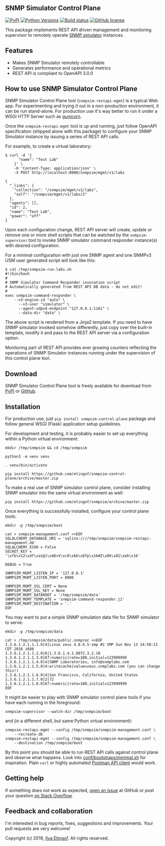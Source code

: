 
SNMP Simulator Control Plane
----------------------------
[![PyPI](https://img.shields.io/pypi/v/snmpsim-control-plane.svg?maxAge=2592000)](https://pypi.org/project/snmpsim-control-plane/)
[![Python Versions](https://img.shields.io/pypi/pyversions/snmpsim-control-plane.svg)](https://pypi.org/project/snmpsim-control-plane/)
[![Build status](https://travis-ci.org/etingof/snmpsim-control-plane.svg?branch=master)](https://travis-ci.org/etingof/snmpsim-control-plane)
[![GitHub license](https://img.shields.io/badge/license-BSD-blue.svg)](https://raw.githubusercontent.com/etingof/snmpsim-control-plane/master/LICENSE.txt)

This package implements REST API driven management and monitoring supervisor to
remotely operate [SNMP simulator](http://snmplabs.com/snmpsim) instances.

Features
--------

* Makes SNMP Simulator remotely controllable
* Generates performance and operational metrics
* REST API is compliant to OpenAPI 3.0.0

How to use SNMP Simulator Control Plane
---------------------------------------

SNMP Simulator Control Plane tool (`snmpsim-restapi-mgmt`) is a typical Web
app. For experimenting and trying it out in a non-production environment,
it can be run stand-alone. For production use it's way better to run it
under a WSGI HTTP Server such as [gunicorn](https://gunicorn.org).

Once the `snmpsim-restapi-mgmt` tool is up and running, just follow OpenAPI
specification (shipped alone with this package) to configure your SNMP
Simulator instance by issuing a series of REST API calls.

For example, to create a virtual laboratory:

```commandline
$ curl -d '{
      "name": "Test Lab"
    }' \
    -H 'Content-Type: application/json' \
    -X POST http://localhost:8000/snmpsim/mgmt/v1/labs

{
  "_links": {
    "collection": "/snmpsim/mgmt/v1/labs", 
    "self": "/snmpsim/mgmt/v1/labs/2"
  }, 
  "agents": [], 
  "id": 2, 
  "name": "Test Lab", 
  "power": "off"
}

```

Upon each configuration change, REST API server will create, update or
remove one or more shell scripts that can be watched by the `snmpsim-supervisor`
tool to invoke SNMP simulator command responder instance(s) with desired
configuration.

For a minimal configuration with just one SNMP agent and one SNMPv3
USM user generated script will look like this:

```commandline
$ cat /tmp/snmpsim-run-labs.sh 
#!/bin/bash
#
# SNMP Simulator Command Responder invocation script
# Automatically generated from REST API DB data - do not edit!
#
exec snmpsim-command-responder \
    --v3-engine-id "auto" \
      --v3-user "simulator" \
      --agent-udpv4-endpoint "127.0.0.1:1161" \
      --data-dir "data" \

```

The above script is rendered from a Jinja2 template. If you need to have
SNMP simulator invoked somehow differently, just copy over the built-in
template, modify it and pass to the REST API server via a configuration
option.

Monitoring part of REST API provides ever growing counters reflecting the
operations of SNMP Simulator instances running under the supervision of
this control plane tool.

Download
--------

SNMP Simulator Control Plane tool is freely available for download from
[PyPI](https://pypi.org/project/snmpsim-control-plane/) or
[GitHub](https://github.com/etingof/snmpsim-control-plane/archive/master.zip).


Installation
------------

For production use, just `pip install snmpsim-control-plane` package
and follow general WSGI (Flask) application setup guidelines.

For development and testing, it is probably easier to set up everything
within a Python virtual environment:
 
```commandline
mkdir /tmp/snmpsim && cd /tmp/snmpsim

python3 -m venv venv

. venv/bin/activate

pip install https://github.com/etingof/snmpsim-control-plane/archive/master.zip
```

To make a real use of SNMP simulator control plane, consider installing
SNMP simulator into the same virtual environment as well:

```commandline
pip install https://github.com/etingof/snmpsim/archive/master.zip
```

Once everything is successfully installed, configure your control plane tools:

```commandline
mkdir -p /tmp/snmpsim/boot

cat > snmpsim-management.conf <<EOF
SQLALCHEMY_DATABASE_URI = 'sqlite:////tmp/snmpsim/snmpsim-restapi-management.db'
SQLALCHEMY_ECHO = False
SECRET_KEY = '\xfb\x12\xdf\xa1@i\xd6>V\xc0\xbb\x8fp\x16#Z\x0b\x81\xeb\x16'

DEBUG = True

SNMPSIM_MGMT_LISTEN_IP = '127.0.0.1'
SNMPSIM_MGMT_LISTEN_PORT = 8000

SNMPSIM_MGMT_SSL_CERT = None
SNMPSIM_MGMT_SSL_KEY = None
SNMPSIM_MGMT_DATAROOT = '/tmp/snmpsim/data'
SNMPSIM_MGMT_TEMPLATE = 'snmpsim-command-responder.j2'
SNMPSIM_MGMT_DESTINATION = '.'
EOF
```

You may want to put a simple SNMP simulation data file for SNMP simulator
to serve:

```commandline
mkdir -p /tmp/snmpsim/data

cat > /tmp/snmpsim/data/public.snmprec <<EOF
1.3.6.1.2.1.1.1.0|4|Linux zeus 4.8.6.5-smp #2 SMP Sun Nov 13 14:58:11 CDT 2016 i686
1.3.6.1.2.1.1.2.0|6|1.3.6.1.4.1.8072.3.2.10
1.3.6.1.2.1.1.3.0|67:numeric|rate=100,initial=123999999
1.3.6.1.2.1.1.4.0|4|SNMP Laboratories, info@snmplabs.com
1.3.6.1.2.1.1.5.0|4:writecache|value=zeus.snmplabs.com (you can change this!)
1.3.6.1.2.1.1.6.0|4|San Francisco, California, United States
1.3.6.1.2.1.1.7.0|2|72
1.3.6.1.2.1.1.8.0|67:numeric|rate=100,initial=123999999
EOF
```

It might be easier to play with SNMP simulator control plane tools if
you have each running in the foreground:

```commandline
snmpsim-supervisor --watch-dir /tmp/snmpsim/boot
```

and (in a different shell, but same Python virtual environment):

```commandline
snmpsim-restapi-mgmt --config /tmp/snmpsim/snmpsim-management.conf \
    --recreate-db
snmpsim-restapi-mgmt --config /tmp/snmpsim/snmpsim-management.conf \
    --destination /tmp/snmpsim/boot
```

By this point you should be able to run REST API calls against control
plane and observe what happens. Look into
[conf/bootstraps/minimal.sh](https://github.com/etingof/snmpsim-control-plane/tree/master/conf/bootstraps)
for inspiration. Plain `curl` or highly automated
[Postman API client](https://www.getpostman.com/product/api-client) would work.

Getting help
------------

If something does not work as expected,
[open an issue](https://github.com/etingof/snmpsim-control-plane/issues) at GitHub or
post your question [on Stack Overflow](https://stackoverflow.com/questions/ask).

Feedback and collaboration
--------------------------

I'm interested in bug reports, fixes, suggestions and improvements. Your
pull requests are very welcome!

Copyright (c) 2019, [Ilya Etingof](mailto:etingof@gmail.com). All rights reserved.

